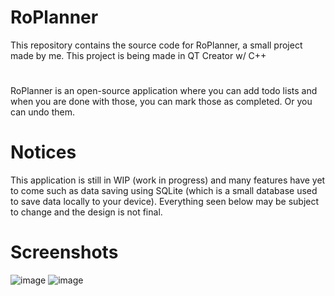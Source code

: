 # RoPlanner
This repository contains the source code for RoPlanner, a small project made by me. This project is being made in QT Creator w/ C++
#
RoPlanner is an open-source application where you can add todo lists and when you are done with those, you can mark those as completed. Or you can undo them.
# Notices
This application is still in WIP (work in progress) and many features have yet to come such as data saving using SQLite (which is a small database used to save data locally to your device). Everything seen below may be subject to change and the design is not final.

# Screenshots

![image](https://user-images.githubusercontent.com/25133954/120638707-5f554a00-c468-11eb-9216-533edb8e666c.png)
![image](https://user-images.githubusercontent.com/25133954/120638846-9297d900-c468-11eb-8d63-5f2775d15763.png)
